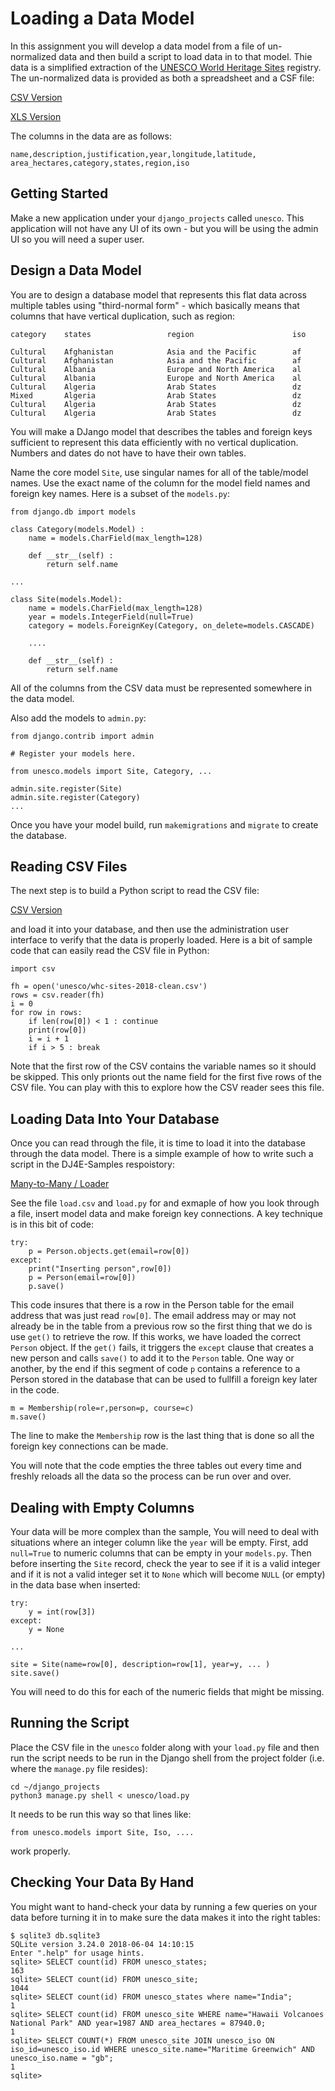 Loading a Data Model
====================

In this assignment you will develop a data model from a file of un-normalized data and
then build a script to load data in to that model.  Thie data is a simplified extraction
of the <a href="https://whc.unesco.org/en/list/" tatget="_blank">UNESCO World Heritage Sites</a> registry.
The un-normalized data is provided as both a spreadsheet and a CSF file:

<a href="dj4e_model/whc-sites-2018-clean.csv" target="_blank">CSV Version</a>

<a href="dj4e_model/whc-sites-2018-small.xls" target="_blank">XLS Version</a>

The columns in the data are as follows:

    name,description,justification,year,longitude,latitude,
    area_hectares,category,states,region,iso

Getting Started
---------------

Make a new application under your `django_projects` called `unesco`.  This
application will not have any UI of its own - but you will be using the admin
UI so you will need a super user.

Design a Data Model
-------------------

You are to design a database model that represents this flat data across
multiple tables using "third-normal form" - which basically means that
columns that have vertical duplication, such as region:

    category    states                 region                      iso

    Cultural    Afghanistan            Asia and the Pacific        af
    Cultural    Afghanistan            Asia and the Pacific        af
    Cultural    Albania                Europe and North America    al
    Cultural    Albania                Europe and North America    al
    Cultural    Algeria                Arab States                 dz
    Mixed       Algeria                Arab States                 dz
    Cultural    Algeria                Arab States                 dz
    Cultural    Algeria                Arab States                 dz

You will make a DJango model that describes the tables and foreign keys
sufficient to represent this data efficiently with no vertical duplication.
Numbers and dates do not have to have their own tables.

Name the core model `Site`, use singular names for all of the table/model
names.  Use the exact name of the column for the model field names and
foreign key names.  Here is a subset of the `models.py`:

    from django.db import models

    class Category(models.Model) :
        name = models.CharField(max_length=128)

        def __str__(self) :
            return self.name

    ...

    class Site(models.Model):
        name = models.CharField(max_length=128)
        year = models.IntegerField(null=True)
        category = models.ForeignKey(Category, on_delete=models.CASCADE)

        ....

        def __str__(self) :
            return self.name


All of the columns from the CSV data must be represented somewhere in the
data model.

Also add the models to `admin.py`:

    from django.contrib import admin

    # Register your models here.

    from unesco.models import Site, Category, ...

    admin.site.register(Site)
    admin.site.register(Category)
    ...

Once you have your model build, run `makemigrations` and `migrate` to create
the database.

Reading CSV Files
-----------------

The next step is to build a Python script to read the CSV file:


<a href="dj4e_model/whc-sites-2018-clean.csv" target="_blank">CSV Version</a>

and load it into your database, and then use the administration user interface
to verify that the data is properly loaded.   Here is a bit of sample code that
can easily read the CSV file in Python:

    import csv

    fh = open('unesco/whc-sites-2018-clean.csv')
    rows = csv.reader(fh)
    i = 0
    for row in rows:
        if len(row[0]) < 1 : continue
        print(row[0])
        i = i + 1
        if i > 5 : break

Note that the first row of the CSV contains the variable names so it should be
skipped.   This only prionts out the name field for the first five rows of the CSV
file.   You can play with this to explore how the CSV reader sees this file.

Loading Data Into Your Database
-------------------------------

Once you can read through the file, it is time to load it into the database through
the data model.  There is a simple example of how to write such a script in the
DJ4E-Samples respoistory:

<a href="https://github.com/csev/dj4e-samples/tree/master/samples/many" target="_blank">Many-to-Many / Loader</a>

See the file `load.csv` and `load.py` for and exmaple of how you look through a file,
insert model data and make foreign key connections.  A key technique is in this bit of code:

    try:
        p = Person.objects.get(email=row[0])
    except:
        print("Inserting person",row[0])
        p = Person(email=row[0])
        p.save()

This code insures that there is a row in the Person table for the email address
that was just read `row[0]`.  The email address may or may not already be in the table
from a previous row so the first thing that we do is use `get()` to retrieve the row.
If this works, we have loaded the correct `Person` object.  If the `get()` fails,
it triggers the `except` clause that creates a new person and calls `save()` to add it to the
`Person` table.  One way or another, by the end if this segment of code `p` contains a reference
to a Person stored in the database that can be used to fullfill a foreign key
later in the code.

    m = Membership(role=r,person=p, course=c)
    m.save()

The line to make the `Membership` row is the last thing that is done so all the
foreign key connections can be made.

You will note that the code empties the three tables out every time and freshly reloads
all the data so the process can be run over and over.

Dealing with Empty Columns
--------------------------

Your data will be more complex than the sample, You will need to deal with situations
where an integer column like the `year` will be empty.  First, add `null=True` to numeric columns
that can be empty in your `models.py`.   Then before inserting the `Site` record, check the year to
see if it is a valid integer and if it is not a valid integer set it to `None` which will become
`NULL` (or empty) in the data base when inserted:

    try:
        y = int(row[3])
    except:
        y = None

    ...

    site = Site(name=row[0], description=row[1], year=y, ... )
    site.save()

You will need to do this for each of the numeric fields that might be missing.

Running the Script
------------------

Place the CSV file in the `unesco` folder along with your `load.py` file and then run
the script needs to be run in the Django shell from the project folder (i.e.
where the `manage.py` file resides):

    cd ~/django_projects
    python3 manage.py shell < unesco/load.py

It needs to be run this way so that lines like:

    from unesco.models import Site, Iso, ....

work properly.

Checking Your Data By Hand
--------------------------

You might want to hand-check your data by running a few queries on
your data before turning it in to make sure the data makes
it into the right tables:

    $ sqlite3 db.sqlite3
    SQLite version 3.24.0 2018-06-04 14:10:15
    Enter ".help" for usage hints.
    sqlite> SELECT count(id) FROM unesco_states;
    163
    sqlite> SELECT count(id) FROM unesco_site;
    1044
    sqlite> SELECT count(id) FROM unesco_states where name="India";
    1
    sqlite> SELECT count(id) FROM unesco_site WHERE name="Hawaii Volcanoes National Park" AND year=1987 AND area_hectares = 87940.0;
    1
    sqlite> SELECT COUNT(*) FROM unesco_site JOIN unesco_iso ON iso_id=unesco_iso.id WHERE unesco_site.name="Maritime Greenwich" AND unesco_iso.name = "gb";
    1
    sqlite>



